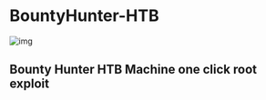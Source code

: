 # BountyHunter-HTB

![img](https://miro.medium.com/max/597/1*wAqEuokYuP_GnrKegetVPA.png)


## Bounty Hunter HTB Machine one click root exploit
